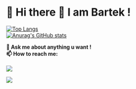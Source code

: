 
# 🔴 Hi there  👋 I am Bartek ! 

[![Top Langs](https://github-readme-stats.vercel.app/api/top-langs/?username=Bartheus&layout=compact&count_private=true&hide_border=true&bg_color=0D1117&text_color=ffffff&title_color=41B883)](https://github.com/anuraghazra/github-readme-stats)
<br/>
[![Anurag's GitHub stats](https://github-readme-stats.vercel.app/api?username=Bartheus&count_private=true&hide_border=true&bg_color=0D1117&text_color=ffffff&title_color=41B883&icon_color=41B883&show_icons=true)](https://github.com/anuraghazra/github-readme-stats)


**💬 Ask me about anything u want !** <br/>
**📫 How to reach me:** <br/> <br/>
<a href="https://www.linkedin.com/in/bartlomiej-slapinski/"> <img src="https://img.shields.io/badge/LinkedIn-0077B5?style=for-the-badge&logo=linkedin&logoColor=white"  />  </a>

<a href="https://www.xing.com/profile/Bartlomiej_Slapinski/cv"> <img src="https://img.shields.io/badge/xing-%23006567.svg?style=for-the-badge&logo=xing&logoColor=white"/>  </a>

